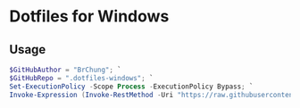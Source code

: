 # Dotfiles for Windows

## Usage

```Powershell
$GitHubAuthor = "BrChung"; `
$GitHubRepo = ".dotfiles-windows"; `
Set-ExecutionPolicy -Scope Process -ExecutionPolicy Bypass; `
Invoke-Expression (Invoke-RestMethod -Uri "https://raw.githubusercontent.com/${GitHubRepositoryAuthor}/${GitHubRepositoryName}/main/Bootstrap.ps1");
```
